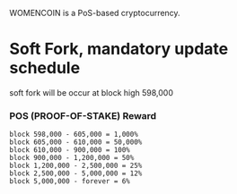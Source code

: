 WOMENCOIN is a PoS-based cryptocurrency.


# Soft Fork, mandatory update schedule

soft fork will be occur at block high 598,000


### POS (PROOF-OF-STAKE) Reward

```
block 598,000 - 605,000 = 1,000%
block 605,000 - 610,000 = 50,000%
block 610,000 - 900,000 = 100%
block 900,000 - 1,200,000 = 50%
block 1,200,000 - 2,500,000 = 25%
block 2,500,000 - 5,000,000 = 12%
block 5,000,000 - forever = 6%
```
